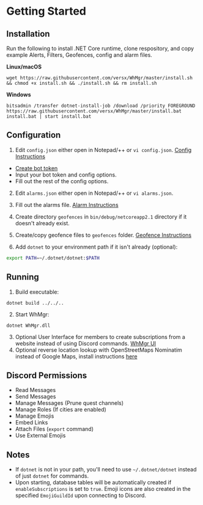 # Getting Started  

## Installation

Run the following to install .NET Core runtime, clone respository, and copy example Alerts, Filters, Geofences, config and alarm files.  

**Linux/macOS**  
```
wget https://raw.githubusercontent.com/versx/WhMgr/master/install.sh && chmod +x install.sh && ./install.sh && rm install.sh  
```
**Windows**  
```
bitsadmin /transfer dotnet-install-job /download /priority FOREGROUND https://raw.githubusercontent.com/versx/WhMgr/master/install.bat install.bat | start install.bat  
```

## Configuration  
1. Edit `config.json` either open in Notepad/++ or `vi config.json`. [Config Instructions](./config.md)  
  - [Create bot token](https://github.com/reactiflux/discord-irc/wiki/Creating-a-discord-bot-&-getting-a-token)  
  - Input your bot token and config options.  
  - Fill out the rest of the config options.

2. Edit `alarms.json` either open in Notepad/++ or `vi alarms.json`.  

3. Fill out the alarms file. [Alarm Instructions](./alarms.md)  

4. Create directory `geofences` in `bin/debug/netcoreapp2.1` directory if it doesn't already exist.  

5. Create/copy geofence files to `geofences` folder. [Geofence Instructions](./geofences.md)  

6. Add `dotnet` to your environment path if it isn't already (optional):  
```sh
export PATH=~/.dotnet/dotnet:$PATH
```  

## Running  
1. Build executable:
```
dotnet build ../../..
```
2. Start WhMgr:
```
dotnet WhMgr.dll
```

3. Optional User Interface for members to create subscriptions from a website instead of using Discord commands. [WhMgr UI](https://github.com/versx/WhMgr-UI)  
4. Optional reverse location lookup with OpenStreetMaps Nominatim instead of Google Maps, install instructions [here](https://nominatim.org/release-docs/develop/admin/Installation/)  


## Discord Permissions
- Read Messages  
- Send Messages  
- Manage Messages (Prune quest channels)  
- Manage Roles (If cities are enabled)  
- Manage Emojis  
- Embed Links  
- Attach Files (`export` command)  
- Use External Emojis  


## Notes
- If `dotnet` is not in your path, you'll need to use `~/.dotnet/dotnet` instead of just `dotnet` for commands.  
- Upon starting, database tables will be automatically created if `enableSubscriptions` is set to `true`. Emoji icons are also created in the specified `EmojiGuildId` upon connecting to Discord.  